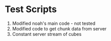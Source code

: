 




# Test Scripts
1. Modified noah's main code - not tested
2. Modified code to get chunk data from server
3. Constant server stream of cubes
